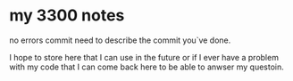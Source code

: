# my 3300 notes

no errors commit need to describe the commit you`ve done.






I hope to store here that I can use in the future or if I ever have a problem with my code that I can come back here to be able to anwser my questoin.





